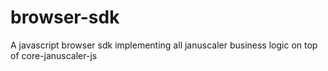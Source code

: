 # browser-sdk
A javascript browser sdk implementing all januscaler business logic on top of core-januscaler-js
